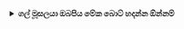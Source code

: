 <div align="center">
<details>
    <summary><b>ගල් මූසලයා ඔබපිය මේක බොට් හදන්න ඕන්නම්</b></summary>
    
 
 ## [![Typing SVG](https://readme-typing-svg.herokuapp.com?color=3EF76A&lines=THIS+IS+KENTON+BOT;THIS+BOT+OWNER+IS+DIWAN+KAWISHKA)](https://git.io/typing-svg)
<div align="center">

 ## [![Typing SVG](https://readme-typing-svg.herokuapp.com?lines=786705379+-+WHATSAPP;MY+NUMBER+)](https://git.io/typing-svg)<div align="center">
 </a>
</p>

 <h1 align="center"><b> KENTON BOT -CREATE BY DIWAN KAWISHKA </b></h1>
 
![logo](https://www.linkpicture.com/q/IMG-20220213-WA0122.jpg)


 
</div>
<p align="center">
Project created by <a href="https://github.com/cyberchekuthan">dIWAN BOT</a> to make it public
    <br>
       | © |
        Reserved |
    <br> 
</p>

## Setup
<div align="center">

  ### Simple Method

 <h1 align="center"><b> පලමුව මෙය ඔබා QR කේතය Scan කර ගන්න  👇 </b></h1> 

 [![Run on Repl.it](https://repl.it/badge/github/quiec/whatsAlfa)](https://replit.com/@testGoogleall/NEW-QR-CODE-KENTON-NEW-V2-1?v=1)
    
  <h1 align="center"><b> දෙවනුව මෙම දම්පාට කොටුව ඔබන්න Dpeloy කිරීමට  👇 </b></h1>  
 
 [![Deploy](https://www.herokucdn.com/deploy/button.svg)](https://heroku.com/deploy?template=https://github.com/DIWANKAWISHKAA/KENTONBOT) 
 


----



 ## 📢 Guide

 <h1 align="center"><b> ඔය පහල තියෙන එක ඔබලා අපේ සපෝට් ගෲප් වලට එන්න කැමතිනම් </b></h1>

 

 <br>
<br>
  (https://chat.whatsapp.com/L0GFjfgMyCU8pfYh9RtbHk)
  <div align="center">
       
    
### ⚠️ Warning! 
```
Due to Userbot; Your WhatsApp account may be banned.
This is an open source project, you are responsible for everything you do. 
Absolutely, Asena executives do not accept responsibility.
By establishing the Asena, you are deemed to have accepted these responsibilities.
```

    


## License
This project is protected by `GNU General Public Licence v3.0` license.

### Disclaimer
`WhatsApp` name, its variations and the logo are registered trademarks of Facebook. We have nothing to do with the registered trademark
